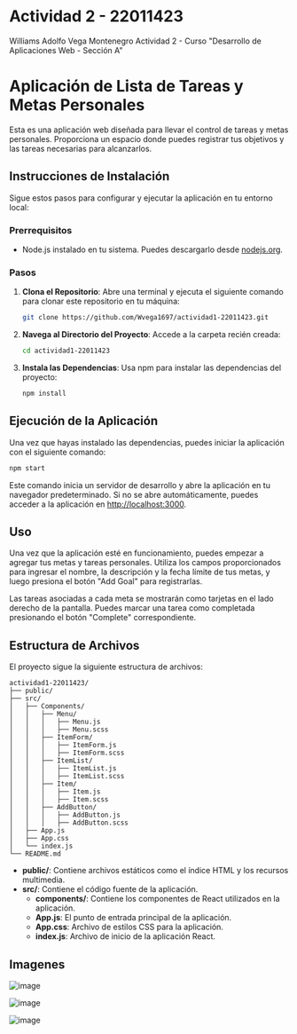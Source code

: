# Actividad 2 - 22011423
Williams Adolfo Vega Montenegro
Actividad 2 - Curso "Desarrollo de Aplicaciones Web - Sección A"

# Aplicación de Lista de Tareas y Metas Personales

Esta es una aplicación web diseñada para llevar el control de tareas y metas personales. Proporciona un espacio donde puedes registrar tus objetivos y las tareas necesarias para alcanzarlos.

## Instrucciones de Instalación

Sigue estos pasos para configurar y ejecutar la aplicación en tu entorno local:

### Prerrequisitos

- Node.js instalado en tu sistema. Puedes descargarlo desde [nodejs.org](https://nodejs.org/).

### Pasos

1. **Clona el Repositorio**: Abre una terminal y ejecuta el siguiente comando para clonar este repositorio en tu máquina:
   ```bash
   git clone https://github.com/Wvega1697/actividad1-22011423.git
   ```

2. **Navega al Directorio del Proyecto**: Accede a la carpeta recién creada:
   ```bash
   cd actividad1-22011423
   ```

3. **Instala las Dependencias**: Usa npm para instalar las dependencias del proyecto:
   ```bash
   npm install
   ```

## Ejecución de la Aplicación

Una vez que hayas instalado las dependencias, puedes iniciar la aplicación con el siguiente comando:

```bash
npm start
```

Este comando inicia un servidor de desarrollo y abre la aplicación en tu navegador predeterminado. Si no se abre automáticamente, puedes acceder a la aplicación en [http://localhost:3000](http://localhost:3000).

## Uso

Una vez que la aplicación esté en funcionamiento, puedes empezar a agregar tus metas y tareas personales. Utiliza los campos proporcionados para ingresar el nombre, la descripción y la fecha límite de tus metas, y luego presiona el botón "Add Goal" para registrarlas.

Las tareas asociadas a cada meta se mostrarán como tarjetas en el lado derecho de la pantalla. Puedes marcar una tarea como completada presionando el botón "Complete" correspondiente.

## Estructura de Archivos

El proyecto sigue la siguiente estructura de archivos:

```
actividad1-22011423/
├── public/
├── src/
│   ├── Components/
│   │   ├── Menu/
│   │   │   ├── Menu.js
│   │   │   ├── Menu.scss
│   │   ├── ItemForm/
│   │   │   ├── ItemForm.js
│   │   │   ├── ItemForm.scss
│   │   ├── ItemList/
│   │   │   ├── ItemList.js
│   │   │   ├── ItemList.scss
│   │   ├── Item/
│   │   │   ├── Item.js
│   │   │   ├── Item.scss
│   │   ├── AddButton/
│   │   │   ├── AddButton.js
│   │   │   ├── AddButton.scss
│   ├── App.js
│   ├── App.css
│   └── index.js
└── README.md
```

- **public/**: Contiene archivos estáticos como el índice HTML y los recursos multimedia.
- **src/**: Contiene el código fuente de la aplicación.
  - **components/**: Contiene los componentes de React utilizados en la aplicación.
  - **App.js**: El punto de entrada principal de la aplicación.
  - **App.css**: Archivo de estilos CSS para la aplicación.
  - **index.js**: Archivo de inicio de la aplicación React.

## Imagenes

![image](https://github.com/Wvega1697/actividad1-22011423/assets/20270532/b4eea702-2839-43b1-9f9e-7647b7ea3177)

![image](https://github.com/Wvega1697/actividad1-22011423/assets/20270532/d972d678-6805-40f8-90e2-57bd6747fdfa)

![image](https://github.com/Wvega1697/actividad1-22011423/assets/20270532/9ccdc2d9-b75e-487a-b033-4af766b0fd3d)
